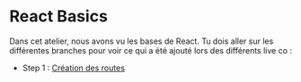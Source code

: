 # React Basics

Dans cet atelier, nous avons vu les bases de React.
Tu dois aller sur les différentes branches pour voir ce qui a été ajouté lors des différents live co :

- Step 1 : [Création des routes](https://github.com/kpeset/ratatouille/tree/step_01)
